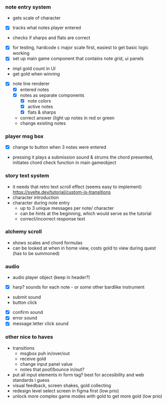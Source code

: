 ### note entry system

- gets scale of character
- [x] tracks what notes player entered
- checks if sharps and flats are correct
- [x] for testing, hardcode c major scale first, easiest to get basic logic working
- [x] set up main game component that contains note grid, ui panels
- impl gold count in UI
- get gold when winning
- [x] note line renderer
  - [x] entered notes
  - [x] notes as separate components
    - [x] note colors
    - [x] active notes
    - [x] flats & sharps
  - correct answer (light up notes in red or green
  - change existing notes

### player msg box

- [x] change to button when 3 notes were entered
- pressing it plays a submission sound & strums the chord presented, initiates chord check function in main gameobject

### story text system

- it needs that retro text scroll effect (seems easy to implement) https://svelte.dev/tutorial/custom-js-transitions
- character introduction
- character during note entry
  - up to 3 unique messages per note/ character
  - can be hints at the beginning, which would serve as the tutorial
  - correct/incorrect response text

### alchemy scroll

- shows scales and chord formulas
- can be looked at when in home view, costs gold to view during quest (has to be summoned)

### audio

- audio player object (keep in header?)
- [x] harp? sounds for each note - or some other bardlike instrument
- submit sound
- button click
- [x] confirm sound
- [x] error sound
- [x] message letter click sound

### other nice to haves

- transitions
  - msgbox puh in/over/out
  - receive gold
  - change input panel value
  - notes that poof/bounce in/out?
- put all input elements in form tag? best for accesibility and web standards i guess
- visual feedback, screen shakes, gold collecting
- redesign level select screen in figma first (low prio)
- unlock more complex game modes with gold to get more gold (low prio)
